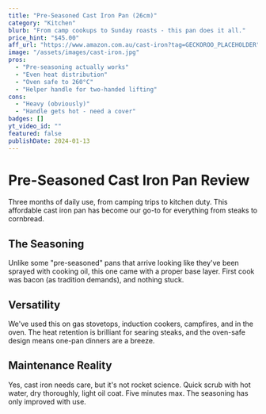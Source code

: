 ```yaml
---
title: "Pre-Seasoned Cast Iron Pan (26cm)"
category: "Kitchen"
blurb: "From camp cookups to Sunday roasts - this pan does it all."
price_hint: "$45.00"
aff_url: "https://www.amazon.com.au/cast-iron?tag=GECKOROO_PLACEHOLDER"
image: "/assets/images/cast-iron.jpg"
pros:
  - "Pre-seasoning actually works"
  - "Even heat distribution"
  - "Oven safe to 260°C"
  - "Helper handle for two-handed lifting"
cons:
  - "Heavy (obviously)"
  - "Handle gets hot - need a cover"
badges: []
yt_video_id: ""
featured: false
publishDate: 2024-01-13
---
```


# Pre-Seasoned Cast Iron Pan Review

Three months of daily use, from camping trips to kitchen duty. This affordable cast iron pan has become our go-to for everything from steaks to cornbread.

## The Seasoning

Unlike some "pre-seasoned" pans that arrive looking like they've been sprayed with cooking oil, this one came with a proper base layer. First cook was bacon (as tradition demands), and nothing stuck.

## Versatility

We've used this on gas stovetops, induction cookers, campfires, and in the oven. The heat retention is brilliant for searing steaks, and the oven-safe design means one-pan dinners are a breeze.

## Maintenance Reality

Yes, cast iron needs care, but it's not rocket science. Quick scrub with hot water, dry thoroughly, light oil coat. Five minutes max. The seasoning has only improved with use.